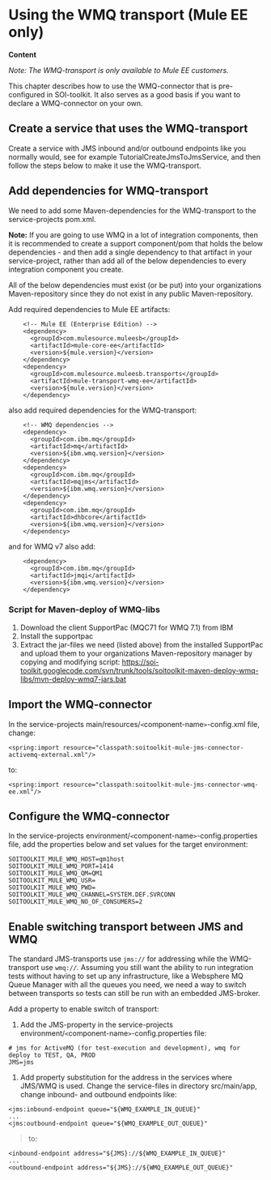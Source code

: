 # Using the WMQ transport (Mule EE only) #

**Content**


_Note: The WMQ-transport is only available to Mule EE customers._

This chapter describes how to use the WMQ-connector that is pre-configured in SOI-toolkit. It also serves as a good basis if you want to declare a WMQ-connector on your own.


## Create a service that uses the WMQ-transport ##
Create a service with JMS inbound and/or outbound endpoints like you normally would, see for example TutorialCreateJmsToJmsService, and then follow the steps below to make it use the WMQ-transport.


## Add dependencies for WMQ-transport ##
We need to add some Maven-dependencies for the WMQ-transport to the service-projects pom.xml.

**Note:** If you are going to use WMQ in a lot of integration components, then it is recommended to create a support component/pom that holds the below dependencies - and then add a single dependency to that artifact in your service-project, rather than add all of the below dependencies to every integration component you create.

All of the below dependencies must exist (or be put) into your organizations Maven-repository since they do not exist in any public Maven-repository.

Add required dependencies to Mule EE artifacts:
```
    <!-- Mule EE (Enterprise Edition) -->
    <dependency>
      <groupId>com.mulesource.muleesb</groupId>
      <artifactId>mule-core-ee</artifactId>
      <version>${mule.version}</version>
    </dependency>
    <dependency>
      <groupId>com.mulesource.muleesb.transports</groupId>
      <artifactId>mule-transport-wmq-ee</artifactId>
      <version>${mule.version}</version>
    </dependency>
```

also add required dependencies for the WMQ-transport:

```
    <!-- WMQ dependencies -->
    <dependency>
      <groupId>com.ibm.mq</groupId>
      <artifactId>mq</artifactId>
      <version>${ibm.wmq.version}</version>
    </dependency>
    <dependency>
      <groupId>com.ibm.mq</groupId>
      <artifactId>mqjms</artifactId>
      <version>${ibm.wmq.version}</version>
    </dependency>
    <dependency>
      <groupId>com.ibm.mq</groupId>
      <artifactId>dhbcore</artifactId>
      <version>${ibm.wmq.version}</version>
    </dependency>
```

and for WMQ v7 also add:
```
    <dependency>
      <groupId>com.ibm.mq</groupId>
      <artifactId>jmqi</artifactId>
      <version>${ibm.wmq.version}</version>
    </dependency>
```


### Script for Maven-deploy of WMQ-libs ###
  1. Download the client SupportPac (MQC71 for WMQ 7.1) from IBM
  1. Install the supportpac
  1. Extract the jar-files we need (listed above) from the installed SupportPac and upload them to your organizations Maven-repository manager by copying and modifying script: https://soi-toolkit.googlecode.com/svn/trunk/tools/soitoolkit-maven-deploy-wmq-libs/mvn-deploy-wmq7-jars.bat


## Import the WMQ-connector ##
In the service-projects main/resources/`<`component-name`>`-config.xml file, change:

```
<spring:import resource="classpath:soitoolkit-mule-jms-connector-activemq-external.xml"/>
```
to:
```
<spring:import resource="classpath:soitoolkit-mule-jms-connector-wmq-ee.xml"/>
```


## Configure the WMQ-connector ##
In the service-projects environment/`<`component-name`>`-config.properties file, add the properties below and set values for the target environment:
```
SOITOOLKIT_MULE_WMQ_HOST=qm1host
SOITOOLKIT_MULE_WMQ_PORT=1414
SOITOOLKIT_MULE_WMQ_QM=QM1
SOITOOLKIT_MULE_WMQ_USR=
SOITOOLKIT_MULE_WMQ_PWD=
SOITOOLKIT_MULE_WMQ_CHANNEL=SYSTEM.DEF.SVRCONN
SOITOOLKIT_MULE_WMQ_NO_OF_CONSUMERS=2
```


## Enable switching transport between JMS and WMQ ##
The standard JMS-transports use `jms://` for addressing while the WMQ-transport use `wmq://`.
Assuming you still want the ability to run integration tests without having to set up any infrastructure, like a Websphere MQ Queue Manager with all the queues you need, we need a way to switch between transports so tests can still be run with an embedded JMS-broker.

Add a property to enable switch of transport:
  1. Add the JMS-property in the service-projects environment/`<`component-name`>`-config.properties file:
```
# jms for ActiveMQ (for test-execution and development), wmq for deploy to TEST, QA, PROD
JMS=jms
```
  1. Add property substitution for the address in the services where JMS/WMQ is used. Change the service-files in directory src/main/app, change inbound- and outbound endpoints like:
```
<jms:inbound-endpoint queue="${WMQ_EXAMPLE_IN_QUEUE}"
...
<jms:outbound-endpoint queue="${WMQ_EXAMPLE_OUT_QUEUE}"
```
> to:
```
<inbound-endpoint address="${JMS}://${WMQ_EXAMPLE_IN_QUEUE}"
...
<outbound-endpoint address="${JMS}://${WMQ_EXAMPLE_OUT_QUEUE}"
```